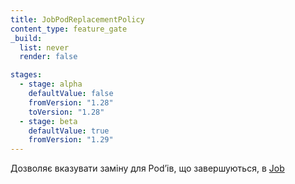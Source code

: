 ```yaml
---
title: JobPodReplacementPolicy
content_type: feature_gate
_build:
  list: never
  render: false

stages:
  - stage: alpha
    defaultValue: false
    fromVersion: "1.28"
    toVersion: "1.28"
  - stage: beta
    defaultValue: true
    fromVersion: "1.29"
---
```

Дозволяє вказувати заміну для Podʼів, що завершуються, в [Job](/docs/concepts/workloads/controllers/job)
